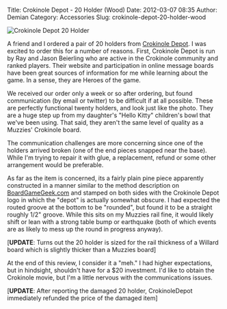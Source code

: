 Title: Crokinole Depot - 20 Holder (Wood)
Date: 2012-03-07 08:35
Author: Demian
Category: Accessories
Slug: crokinole-depot-20-holder-wood

![Crokinole Depot 20 Holder](http://www.crokinoledepot.com/uploads/8/3/2/0/8320455/7575972.jpg)

A friend and I ordered a pair of 20 holders from [Crokinole
Depot](http://www.crokinoledepot.com/index.html). I was excited to order
this for a number of reasons. First, Crokinole Depot is run by Ray and
Jason Beierling who are active in the Crokinole community and ranked
players. Their website and participation in online message boards have
been great sources of information for me while learning about the game.
In a sense, they are Heroes of the game.

We received our order only a week or so after ordering, but found
communication (by email or twitter) to be difficult if at all possible.
These are perfectly functional twenty holders, and look just like the
photo. They are a huge step up from my daughter's "Hello Kitty"
children's bowl that we've been using. That said, they aren't the same
level of quality as a Muzzies' Crokinole board.

The communication challenges are more concerning since one of the
holders arrived broken (one of the end pieces snapped near the base).
While I'm trying to repair it with glue, a replacement, refund or some
other arrangement would be preferable.

As far as the item is concerned, its a fairly plain pine piece
apparently constructed in a manner similar to the method description on
[BoardGameGeek.com](http://BoardGameGeek.com) and stamped on both sides with the Crokinole
Depot logo in which the "depot" is actually somewhat obscure. I had
expected the routed groove at the bottom to be "rounded", but found it
to be a straight roughly 1/2" groove. While this sits on my Muzzies rail
fine, it would likely shift or lean with a strong table bump or
earthquake (both of which events are as likely to mess up the round in
progress anyway).

[**UPDATE**: Turns out the 20 holder is sized for the rail thickness of a Willard board which is slightly thicker than a Muzzies board]


At the end of this review, I consider it a "meh." I had higher
expectations, but in hindsight, shouldn't have for a $20 investment. I'd
like to obtain the Crokinole movie, but I'm a little nervous with the
communications issues.

[**UPDATE**: After reporting the damaged 20 holder, CrokinoleDepot
immediately refunded the price of the damaged item]
